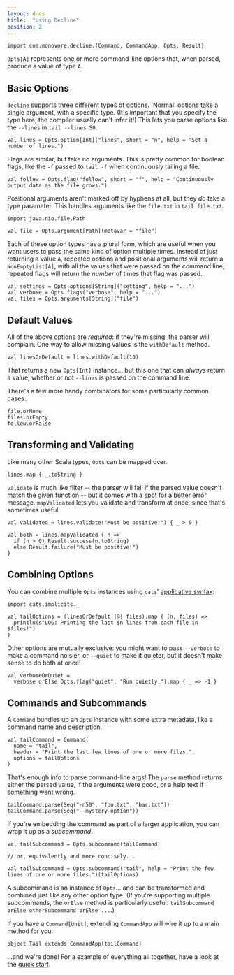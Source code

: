```yaml
---
layout: docs
title:  "Using Decline"
position: 2
---
```


```tut:silent
import com.monovore.decline.{Command, CommandApp, Opts, Result}
```

`Opts[A]` represents one or more command-line options that, when parsed, produce a value of type `A`.

## Basic Options
`decline` supports three different types of options.
'Normal' options take a single argument, with a specific type.
(It's important that you specify the type here;
the compiler usually can't infer it!)
This lets you parse options like the `--lines` in `tail --lines 50`.

```tut:book
val lines = Opts.option[Int]("lines", short = "n", help = "Set a number of lines.")
```

Flags are similar, but take no arguments.
This is pretty common for boolean flags,
like the `-f` passed to `tail -f` when continuously tailing a file.

```tut:book
val follow = Opts.flag("follow", short = "f", help = "Continuously output data as the file grows.")
```

Positional arguments aren't marked off by hyphens at all,
but they _do_ take a type parameter.
This handles arguments like the `file.txt` in `tail file.txt`.

```tut:book
import java.nio.file.Path

val file = Opts.argument[Path](metavar = "file")
```

Each of these option types has a plural form,
which are useful when you want users to pass the same kind of option multiple times.
Instead of just returning a value `A`,
repeated options and positional arguments will return a `NonEmptyList[A]`,
with all the values that were passed on the command line;
repeated flags will return the _number_ of times that flag was passed.

```tut:book
val settings = Opts.options[String]("setting", help = "...")
val verbose = Opts.flags("verbose", help = "...")
val files = Opts.arguments[String]("file")
```

## Default Values

All of the above options are _required_: if they're missing, the parser will complain.
One way to allow missing values is the `withDefault` method.

```tut:book
val linesOrDefault = lines.withDefault(10)
```

That returns a new `Opts[Int]` instance...
but this one that can _always_ return a value, whether or not `--lines` is passed on the command line.

There's a few more handy combinators for some particularly common cases:

```tut:book
file.orNone
files.orEmpty
follow.orFalse
```

## Transforming and Validating

Like many other Scala types, `Opts` can be mapped over.

```tut:book
lines.map { _.toString }
```

`validate` is much like filter --
the parser will fail if the parsed value doesn't match the given function --
but it comes with a spot for a better error message.
`mapValidated` lets you validate and transform at once, since that's sometimes useful.

```tut:book
val validated = lines.validate("Must be positive!") { _ > 0 }

val both = lines.mapValidated { n =>
  if (n > 0) Result.success(n.toString)
  else Result.failure("Must be positive!")
}
```

## Combining Options

You can combine multiple `Opts` instances
using `cats`' [applicative syntax](http://typelevel.org/cats/typeclasses/apply.html#apply-builder-syntax):

```tut:book
import cats.implicits._

val tailOptions = (linesOrDefault |@| files).map { (n, files) =>
  println(s"LOG: Printing the last $n lines from each file in $files!")
}
```

Other options are mutually exclusive:
you might want to pass `--verbose` to make a command noisier,
or `--quiet` to make it quieter,
but it doesn't make sense to do both at once!

```tut:book
val verboseOrQuiet =
  verbose orElse Opts.flag("quiet", "Run quietly.").map { _ => -1 }
```

## Commands and Subcommands

A `Command` bundles up an `Opts` instance with some extra metadata,
like a command name and description.

```tut:book
val tailCommand = Command(
  name = "tail",
  header = "Print the last few lines of one or more files.",
  options = tailOptions
)
```

That's enough info to parse command-line args!
The `parse` method returns either the parsed value, if the arguments were good,
or a help text if something went wrong.

```tut:book
tailCommand.parse(Seq("-n50", "foo.txt", "bar.txt"))
tailCommand.parse(Seq("--mystery-option"))
```

If you're embedding the command as part of a larger application,
you can wrap it up as a _subcommand_.

```tut:book
val tailSubcommand = Opts.subcommand(tailCommand)

// or, equivalently and more concisely...

val tailSubcommand = Opts.subcommand("tail", help = "Print the few lines of one or more files.")(tailOptions)
```

A subcommand is an instance of `Opts`...
and can be transformed and combined just like any other option type.
(If you're supporting multiple subcommands,
the `orElse` method is particularly useful:
`tailSubcommand orElse otherSubcommand orElse ...`.)

If you have a `Command[Unit]`,
extending `CommandApp` will wire it up to a main method for you.

```tut:book
object Tail extends CommandApp(tailCommand)
```

...and we're done!
For a example of everything all together,
have a look at the [quick start](/).